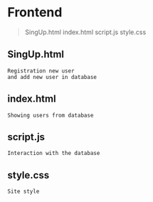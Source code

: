 Frontend
==========================================================

>SingUp.html
>index.html
>script.js
>style.css

SingUp.html
---------------------------------------------------------
```
Registration new user
and add new user in database
```
index.html
---------------------------------------------------------
```
Showing users from database
```
script.js
---------------------------------------------------------
```
Interaction with the database
```
style.css
---------------------------------------------------------
```
Site style
```
